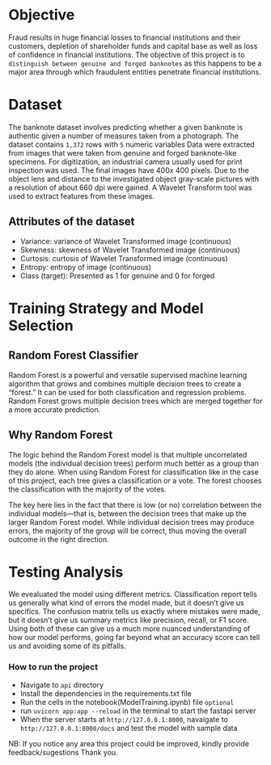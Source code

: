 # Objective

Fraud results in huge financial losses to financial institutions and their customers, depletion of shareholder funds and capital base as well as loss of confidence in financial institutions.
The objective of this project is to `distinguish between genuine and forged banknotes` as this happens to be a major area through which fraudulent entities penetrate financial institutions.

# Dataset

The banknote dataset involves predicting whether a given banknote is authentic given a number of measures taken from a photograph.
The dataset contains `1,372` rows with `5` numeric variables
Data were extracted from images that were taken from genuine and forged banknote-like specimens. For digitization, an industrial camera usually used for print inspection was used. The final images have 400x 400 pixels. Due to the object lens and distance to the investigated object gray-scale pictures with a resolution of about 660 dpi were gained. A Wavelet Transform tool was used to extract features from these images.

## Attributes of the dataset

- Variance: variance of Wavelet Transformed image (continuous)
- Skewness: skewness of Wavelet Transformed image (continuous)
- Curtosis: curtosis of Wavelet Transformed image (continuous)
- Entropy: entropy of image (continuous)
- Class (target): Presented as 1 for genuine and 0 for forged

# Training Strategy and Model Selection

## Random Forest Classifier

Random Forest is a powerful and versatile supervised machine learning algorithm that grows and combines multiple decision trees to create a “forest.” It can be used for both classification and regression problems.
Random Forest grows multiple decision trees which are merged together for a more accurate prediction.

## Why Random Forest

The logic behind the Random Forest model is that multiple uncorrelated models (the individual decision trees) perform much better as a group than they do alone. When using Random Forest for classification like in the case of this project, each tree gives a classification or a vote. The forest chooses the classification with the majority of the votes.

The key here lies in the fact that there is low (or no) correlation between the individual models—that is, between the decision trees that make up the larger Random Forest model. While individual decision trees may produce errors, the majority of the group will be correct, thus moving the overall outcome in the right direction.

# Testing Analysis

We evealuated the model using different metrics. Classification report tells us generally what kind of errors the model made, but it doesn’t give us specifics. The confusion matrix tells us exactly where mistakes were made, but it doesn’t give us summary metrics like precision, recall, or F1 score. Using both of these can give us a much more nuanced understanding of how our model performs, going far beyond what an accuracy score can tell us and avoiding some of its pitfalls.

### How to run the project

- Navigate to `api` directory
- Install the dependencies in the requirements.txt file
- Run the cells in the notebook(ModelTraining.ipynb) file `optional`
- run `uvicorn app:app --reload` in the terminal to start the fastapi server
- When the server starts at `http://127.0.0.1:8000`, navaigate to `http://127.0.0.1:8000/docs` and test the model with sample data

NB: If you notice any area this project could be improved, kindly provide feedback/sugestions
Thank you.
